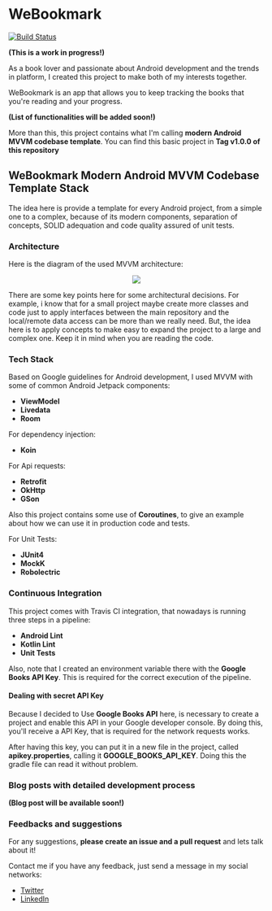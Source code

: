 # WeBookmark

[![Build Status](https://travis-ci.org/drcabral/WeBookmark.svg?branch=master)](https://travis-ci.org/drcabral/WeBookmark)

**(This is a work in progress!)**

As a book lover and passionate about Android development and the trends in platform, I created this project to make both of my interests together.

WeBookmark is an app that allows you to keep tracking the books that you're reading and your progress.

**(List of functionalities will be added soon!)**

More than this, this project contains what I'm calling **modern Android MVVM codebase template**.
You can find this basic project in **Tag v1.0.0 of this repository**

## WeBookmark Modern Android MVVM Codebase Template Stack

The idea here is provide a template for every Android project, from a simple one to a complex, because of its modern components, separation of concepts, SOLID adequation and code quality assured of unit tests.

### Architecture

Here is the diagram of the used MVVM architecture:

<p align="center">
  <img src="https://doc-14-5g-docs.googleusercontent.com/docs/securesc/ha0ro937gcuc7l7deffksulhg5h7mbp1/bt62jcb2abbi26tsav8hinoqm9lrn3u7/1580220000000/16443675139245670547/*/18p-JTXaTcErl3YbQ-kMMDIInviYhJ-q0?e=view">
</p>

There are some key points here for some architectural decisions. For example, i know that for a small project maybe create more classes and code just to apply interfaces between the main repository and the local/remote data access can be more than we really need. But, the idea here is to apply concepts to make easy to expand the project to a large and complex one. Keep it in mind when you are reading the code.

### Tech Stack

Based on Google guidelines for Android development, I used MVVM with some of common Android Jetpack components:

* <b>ViewModel</b>
* <b>Livedata</b>
* <b>Room</b>

For dependency injection:

* <b>Koin</b>

For Api requests:

* <b>Retrofit</b>
* <b>OkHttp</b>
* <b>GSon</b>

Also this project contains some use of <b>Coroutines</b>, to give an example about how we can use it in production code and tests.

For Unit Tests:

* <b>JUnit4</b>
* <b>MockK</b>
* <b>Robolectric</b>

### Continuous Integration

This project comes with Travis CI integration, that nowadays is running three steps in a pipeline:

* <b>Android Lint</b>
* <b>Kotlin Lint</b>
* <b>Unit Tests</b>

Also, note that I created an environment variable there with the **Google Books API Key**. This is required for the correct execution of the pipeline.

#### Dealing with secret API Key

Because I decided to Use **Google Books API** here, is necessary to create a project and enable this API in your Google developer console. By doing this, you'll receive a API Key, that is required for the network requests works.

After having this key, you can put it in a new file in the project, called **apikey.properties**, calling it **GOOGLE_BOOKS_API_KEY**. Doing this the gradle file can read it without problem.

### Blog posts with detailed development process

**(Blog post will be available soon!)**

### Feedbacks and suggestions

For any suggestions, **please create an issue and a pull request** and lets talk about it!

Contact me if you have any feedback, just send a message in my social networks:
* [Twitter](https://twitter.com/DrCabrales)
* [LinkedIn](https://www.linkedin.com/in/drcabral/?locale=en_US)

